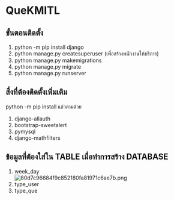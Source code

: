 # QueKMITL
## ขั้นตอนติดตั้ง
1. python -m pip install django <br>
2. python manage.py createsuperuser  (เพื่อสร้างพนักงานให้บริการ)<br>
3. python manage.py makemigrations <br>
4. python manage.py migrate <br>
5. python manage.py runserver <br>

## สื่งที่ต้องติดตั้งเพิ่มเติม
python -m pip install แล้วตามด้วย <br>

1. django-allauth <br>
2. bootstrap-sweetalert <br>
3. pymysql <br>
4. django-mathfilters <br>

## ข้อมูลที่ต้องใส่ใน TABLE เมื่อทำการสร้าง DATABASE
1. week_day <br>
<img src="https://www.img.in.th/images/80d7c96684f9c852180fa81971c6ae7b.png" alt="80d7c96684f9c852180fa81971c6ae7b.png" border="0" /> <br>
2. type_user <br>
3. type_que <br>